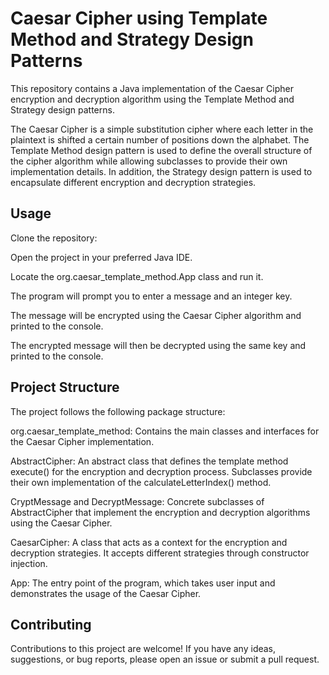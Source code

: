 # Caesar Cipher using Template Method and Strategy Design Patterns
This repository contains a Java implementation of the Caesar Cipher encryption and decryption algorithm using the Template Method and Strategy design patterns.

The Caesar Cipher is a simple substitution cipher where each letter in the plaintext is shifted a certain number of positions down the alphabet. The Template Method design pattern is used to define the overall structure of the cipher algorithm while allowing subclasses to provide their own implementation details. In addition, the Strategy design pattern is used to encapsulate different encryption and decryption strategies.

## Usage
Clone the repository:

Open the project in your preferred Java IDE.

Locate the org.caesar_template_method.App class and run it.

The program will prompt you to enter a message and an integer key.

The message will be encrypted using the Caesar Cipher algorithm and printed to the console.

The encrypted message will then be decrypted using the same key and printed to the console.

## Project Structure
The project follows the following package structure:

org.caesar_template_method: Contains the main classes and interfaces for the Caesar Cipher implementation.

AbstractCipher: An abstract class that defines the template method execute() for the encryption and decryption process. Subclasses provide their own implementation of the calculateLetterIndex() method.

CryptMessage and DecryptMessage: Concrete subclasses of AbstractCipher that implement the encryption and decryption algorithms using the Caesar Cipher.

CaesarCipher: A class that acts as a context for the encryption and decryption strategies. It accepts different strategies through constructor injection.

App: The entry point of the program, which takes user input and demonstrates the usage of the Caesar Cipher.

## Contributing
Contributions to this project are welcome! If you have any ideas, suggestions, or bug reports, please open an issue or submit a pull request.
